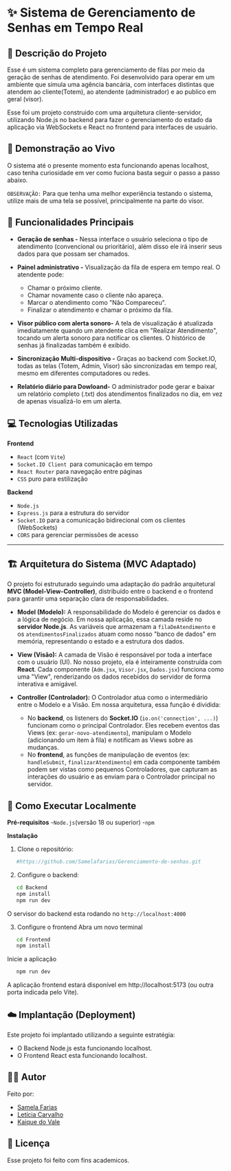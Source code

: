 # ✨ Sistema de Gerenciamento de Senhas em Tempo Real

## 📜 Descrição do Projeto
Esse é um sistema completo para gerenciamento de filas por meio da geração de senhas de atendimento. Foi desenvolvido para operar em um ambiente que simula uma agência bancária, com interfaces distintas que atendem ao cliente(Totem), ao atendente (administrador) e ao publico em geral (visor). 

Esse foi um projeto construido com uma arquitetura cliente-servidor, utilizando Node.js no backend para fazer o gerenciamento do estado da aplicação via WebSockets e React no frontend para interfaces de usuário.

## 🚀 Demonstração ao Vivo
O sistema até o presente momento esta funcionando apenas localhost, caso tenha curiosidade em ver como fuciona basta seguir o passo a passo abaixo. 

`OBSERVAÇÃO:` Para que tenha uma melhor experiência testando o sistema, utilize mais de uma tela se possível, principalmente na parte do visor.

## 🌟 Funcionalidades Principais
- **Geração de senhas -** Nessa interface o usuário seleciona o tipo de atendimento (convencional ou prioritário), além disso ele irá inserir seus dados para que possam ser chamados.

- **Painel administrativo -** Visualização da fila de espera em tempo real. O atendente pode:
  
  - Chamar o próximo cliente.
  - Chamar novamente caso o cliente não apareça.
  - Marcar o atendimento como "Não Compareceu".
  - Finalizar o atendimento e chamar o próximo da fila.

- **Visor público com alerta sonoro-** A tela de visualização é atualizada imediatamente quando um atendente clica em "Realizar Atendimento", tocando um alerta sonoro para notificar os clientes. O histórico de senhas já finalizadas também é exibido.

- **Sincronização Multi-dispositivo -** Graças ao backend com Socket.IO, todas as telas (Totem, Admin, Visor) são sincronizadas em tempo real, mesmo em diferentes computadores ou redes.

- **Relatório diário para Dowloand-** O administrador pode gerar e baixar um relatório completo (.txt) dos atendimentos finalizados no dia, em vez de apenas visualizá-lo em um alerta.

## 💻 Tecnologias Utilizadas
 **Frontend**
 - `React` (com `Vite`) 
 - `Socket.IO Client `para comunicação em tempo 
 - `React Router` para navegação entre páginas
 - `CSS` puro para estilização

 **Backend**
  - `Node.js`
  - `Express.js` para a estrutura do servidor
  - `Socket.IO` para a comunicação bidirecional com os clientes (WebSockets)
  - `CORS` para gerenciar permissões de acesso

---

## 🏗️ Arquitetura do Sistema (MVC Adaptado)

O projeto foi estruturado seguindo uma adaptação do padrão arquitetural **MVC (Model-View-Controller)**, distribuído entre o backend e o frontend para garantir uma separação clara de responsabilidades.

* **Model (Modelo):** A responsabilidade do Modelo é gerenciar os dados e a lógica de negócio. Em nossa aplicação, essa camada reside no **servidor Node.js**. As variáveis que armazenam a `filaDeAtendimento` e os `atendimentosFinalizados` atuam como nosso "banco de dados" em memória, representando o estado e a estrutura dos dados.

* **View (Visão):** A camada de Visão é responsável por toda a interface com o usuário (UI). No nosso projeto, ela é inteiramente construída com **React**. Cada componente (`Adm.jsx`, `Visor.jsx`, `Dados.jsx`) funciona como uma "View", renderizando os dados recebidos do servidor de forma interativa e amigável.

* **Controller (Controlador):** O Controlador atua como o intermediário entre o Modelo e a Visão. Em nossa arquitetura, essa função é dividida:
    * No **backend**, os listeners do **Socket.IO** (`io.on('connection', ...)`) funcionam como o principal Controlador. Eles recebem eventos das Views (ex: `gerar-novo-atendimento`), manipulam o Modelo (adicionando um item à fila) e notificam as Views sobre as mudanças.
    * No **frontend**, as funções de manipulação de eventos (ex: `handleSubmit`, `finalizarAtendimento`) em cada componente também podem ser vistas como pequenos Controladores, que capturam as interações do usuário e as enviam para o Controlador principal no servidor.


 ## 🔧 Como Executar Localmente
 **Pré-requisitos**
 -`Node.js`(versão 18 ou superior)
 -`npm`

 **Instalação**
 1. Clone o repositório:

```bash
   #https://github.com/Samelafarias/Gerenciamento-de-senhas.git
```

 2. Configure o backend:
 
 ```bash
    cd Backend
    npm install
    npm run dev
 ```
O servisor do backend esta rodando no `http://localhost:4000`

 3. Configure o frontend
 Abra um novo terminal
 ```bash
    cd Frontend
    npm install
 ```
 Inicie a aplicação
 ```bash
    npm run dev
 ```
A aplicação frontend estará disponível em http://localhost:5173 (ou outra porta indicada pelo Vite).

 ## ☁️ Implantação (Deployment)
 Este projeto foi implantado utilizando a seguinte estratégia:

- O Backend Node.js esta funcionando localhost.
- O Frontend React esta funcionando localhost.



 ## 👨‍💻 Autor
 Feito por:

 - [Samela Farias](https://github.com/Samelafarias)
 - [Letícia Carvalho](https://github.com/leticiasilva09)
 - [Kaique do Vale](https://github.com/KaiqueVale)

 ## 📄 Licença
 Esse projeto foi feito com fins academicos.
 
